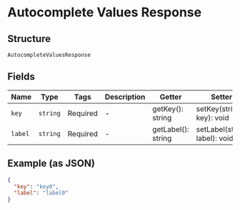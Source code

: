 
# Autocomplete Values Response

## Structure

`AutocompleteValuesResponse`

## Fields

| Name | Type | Tags | Description | Getter | Setter |
|  --- | --- | --- | --- | --- | --- |
| `key` | `string` | Required | - | getKey(): string | setKey(string key): void |
| `label` | `string` | Required | - | getLabel(): string | setLabel(string label): void |

## Example (as JSON)

```json
{
  "key": "key0",
  "label": "label0"
}
```

